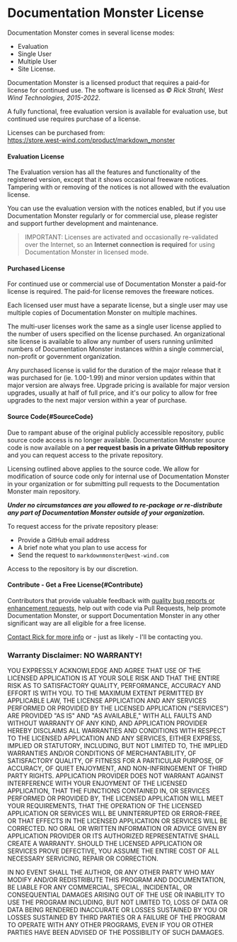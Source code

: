 # Documentation Monster License

Documentation Monster comes in several license modes:

* Evaluation
* Single User 
* Multiple User
* Site License.

Documentation Monster is a licensed product that requires a paid-for license for continued use. The software is licensed as *© Rick Strahl, West Wind Technologies, 2015-2022*.

A fully functional, free evaluation version is available for evaluation use, but continued use requires purchase of a license.

Licenses can be purchased from:  
https://store.west-wind.com/product/markdown_monster

#### Evaluation License

The Evaluation version has all the features and functionality of the registered version, except that it shows occasional freeware notices. Tampering with or removing of the notices is not allowed with the evaluation license.

You can use the evaluation version with the notices enabled, but if you use Documentation Monster regularly or for commercial use, please register and support further development and maintenance.

> IMPORTANT: 
> Licenses are activated and occasionally
> re-validated over the Internet, so an
> **Internet connection is required** for using
> Documentation Monster in licensed mode.

#### Purchased License

For continued use or commercial use of Documentation Monster a paid-for license is required. The paid-for license removes the freeware notices.

Each licensed user must have a separate license, but a single user may use multiple copies of Documentation Monster on multiple machines.

The multi-user licenses work the same as a single user license applied to the number of users specified on the license purchased. An organizational site license is available to allow any number of users running unlimited numbers of Documentation Monster instances within a single commercial, non-profit or government organization.

Any purchased license is valid for the duration of the major release that it was purchased for (ie. 1.00-1.99) and minor version updates within that major version are always free. Upgrade pricing is available for major version upgrades, usually at half of full price, and it's our policy to allow for free upgrades to the next major version within a year of purchase.


#### Source Code{#SourceCode}
Due to rampant abuse of the original publicly accessible repository, public source code access is no longer available. Documentation Monster source code is now available on a **per request basis in a private GitHub repository** and you can request access to the private repository.  

Licensing outlined above applies to the source code. We allow for modification of source code only for internal use of Documentation Monster in your organization or for submitting pull requests to the Documentation Monster main repository. 

***Under no circumstances are you allowed to re-package or re-distribute any part of Documentation Monster outside of your organization.***

To request access for the private repository please:

* Provide a GitHub email address
* A brief note what you plan to use access for
* Send the request to `markdownmonster@west-wind.com`

Access to the repository is by our discretion.

#### Contribute - Get a Free License{#Contribute}
Contributors that provide valuable feedback with [quality bug reports or enhancement requests](https://github.com/RickStrahl/MarkdownMonster/issues), 
help out with code via Pull Requests, help promote Documentation Monster, or support Documentation Monster in
any other significant way are all eligible for a free license.
    
<a href="http://west-wind.com/contact/" target="top">Contact Rick for more info</a>
or - just as likely - I'll be contacting you.

### Warranty Disclaimer: NO WARRANTY!

YOU EXPRESSLY ACKNOWLEDGE AND AGREE THAT USE OF THE LICENSED APPLICATION IS AT YOUR SOLE RISK AND THAT THE ENTIRE RISK AS TO SATISFACTORY QUALITY, PERFORMANCE, ACCURACY AND EFFORT IS WITH YOU. TO THE MAXIMUM EXTENT PERMITTED BY APPLICABLE LAW, THE LICENSE APPLICATION AND ANY SERVICES PERFORMED OR PROVIDED BY THE LICENSED APPLICATION ("SERVICES") ARE PROVIDED "AS IS" AND "AS AVAILABLE," WITH ALL FAULTS AND WITHOUT WARRANTY OF ANY KIND, AND APPLICATION PROVIDER HEREBY DISCLAIMS ALL WARRANTIES AND CONDITIONS WITH RESPECT TO THE LICENSED APPLICATION AND ANY SERVICES, EITHER EXPRESS, IMPLIED OR STATUTORY, INCLUDING, BUT NOT LIMITED TO, THE IMPLIED WARRANTIES AND/OR CONDITIONS OF MERCHANTABILITY, OF SATISFACTORY QUALITY, OF FITNESS FOR A PARTICULAR PURPOSE, OF ACCURACY, OF QUIET ENJOYMENT, AND NON-INFRINGEMENT OF THIRD PARTY RIGHTS. APPLICATION PROVIDER DOES NOT WARRANT AGAINST INTERFERENCE WITH YOUR ENJOYMENT OF THE LICENSED APPLICATION, THAT THE FUNCTIONS CONTAINED IN, OR SERVICES PERFORMED OR PROVIDED BY, THE LICENSED APPLICATION WILL MEET YOUR REQUIREMENTS, THAT THE OPERATION OF THE LICENSED APPLICATION OR SERVICES WILL BE UNINTERRUPTED OR ERROR-FREE, OR THAT EFFECTS IN THE LICENSED APPLICATION OR SERVICES WILL BE CORRECTED. NO ORAL OR WRITTEN INFORMATION OR ADVICE GIVEN BY APPLICATION PROVIDER OR ITS AUTHORIZED REPRESENTATIVE SHALL CREATE A WARRANTY. SHOULD THE LICENSED APPLICATION OR SERVICES PROVE DEFECTIVE, YOU ASSUME THE ENTIRE COST OF ALL NECESSARY SERVICING, REPAIR OR CORRECTION.

IN NO EVENT SHALL THE AUTHOR, OR ANY OTHER PARTY WHO MAY MODIFY AND/OR REDISTRIBUTE THIS PROGRAM AND DOCUMENTATION, BE LIABLE FOR ANY COMMERCIAL, SPECIAL, INCIDENTAL, OR CONSEQUENTIAL DAMAGES ARISING OUT OF THE USE OR INABILITY TO USE THE PROGRAM INCLUDING, BUT NOT LIMITED TO, LOSS OF DATA OR DATA BEING RENDERED INACCURATE OR LOSSES SUSTAINED BY YOU OR LOSSES SUSTAINED BY THIRD PARTIES OR A FAILURE OF THE PROGRAM TO OPERATE WITH ANY OTHER PROGRAMS, EVEN IF YOU OR OTHER PARTIES HAVE BEEN ADVISED OF THE POSSIBILITY OF SUCH DAMAGES.
   
